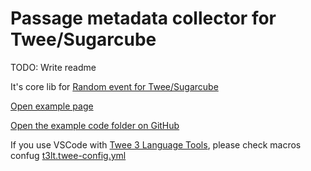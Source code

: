 # Passage metadata collector for Twee/Sugarcube

TODO: Write readme

It's core lib for [Random event for Twee/Sugarcube](https://github.com/TweePower/twee-sugarcube-random-events)

[Open example page](https://twee-sugarcube-passage-metadata-collector.nyc3.cdn.digitaloceanspaces.com/index.html)

[Open the example code folder on GitHub](/twee)

If you use VSCode with [Twee 3 Language Tools](https://marketplace.visualstudio.com/items?itemName=cyrusfirheir.twee3-language-tools), please check macros confug [t3lt.twee-config.yml](/t3lt.twee-config.yml)
